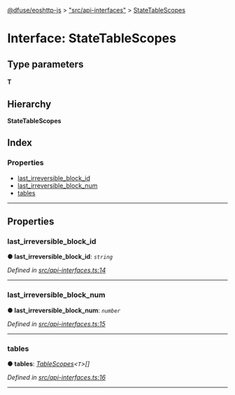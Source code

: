 [@dfuse/eoshttp-js](../README.md) > ["src/api-interfaces"](../modules/_src_api_interfaces_.md) > [StateTableScopes](../interfaces/_src_api_interfaces_.statetablescopes.md)

# Interface: StateTableScopes

## Type parameters
#### T 
## Hierarchy

**StateTableScopes**

## Index

### Properties

* [last_irreversible_block_id](_src_api_interfaces_.statetablescopes.md#last_irreversible_block_id)
* [last_irreversible_block_num](_src_api_interfaces_.statetablescopes.md#last_irreversible_block_num)
* [tables](_src_api_interfaces_.statetablescopes.md#tables)

---

## Properties

<a id="last_irreversible_block_id"></a>

###  last_irreversible_block_id

**● last_irreversible_block_id**: *`string`*

*Defined in [src/api-interfaces.ts:14](https://github.com/EOS-Nation/dfuse-eoshttp-js/blob/a06392d/src/api-interfaces.ts#L14)*

___
<a id="last_irreversible_block_num"></a>

###  last_irreversible_block_num

**● last_irreversible_block_num**: *`number`*

*Defined in [src/api-interfaces.ts:15](https://github.com/EOS-Nation/dfuse-eoshttp-js/blob/a06392d/src/api-interfaces.ts#L15)*

___
<a id="tables"></a>

###  tables

**● tables**: *[TableScopes](_src_api_interfaces_.tablescopes.md)<`T`>[]*

*Defined in [src/api-interfaces.ts:16](https://github.com/EOS-Nation/dfuse-eoshttp-js/blob/a06392d/src/api-interfaces.ts#L16)*

___

